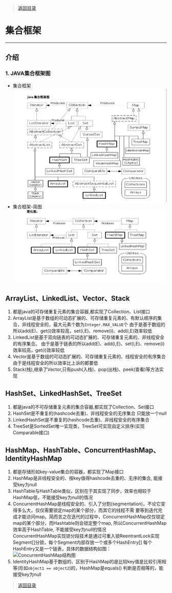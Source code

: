 > [返回目录](https://github.com/Crab2died/jdepth)

#                                               集合框架
----
## 介绍
### 1. JAVA集合框架图  
   - 集合框架
   ![集合框架](https://raw.githubusercontent.com/Crab2died/jdepth/master/src/main/java/com/github/jvm/collections/%E9%9B%86%E5%90%88%E6%A1%86%E6%9E%B6.jpg)
   - 集合框架-简图
   ![集合框架-简图](https://raw.githubusercontent.com/Crab2died/jdepth/master/src/main/java/com/github/jvm/collections/%E9%9B%86%E5%90%88%E6%A1%86%E6%9E%B6-%E7%AE%80%E5%9B%BE.jpg)

## ArrayList、LinkedList、Vector、Stack
  1. 都是java的可存储重复元素的集合容器,都实现了Collection、List接口
  2. ArrayList是基于数组的可动态扩展的、可存储重复元素的、有默认顺序的集合，非线程安全的，最大元素个数为`Integer.MAX_VALUE`个
     由于是基于数组的所以add(E)、get(i)效率较高，set(i,E)、remove(i)、add(i,E)效率较低
  3. LinkedList是基于双向链表的可动态扩展的、可存储重复元素的、非线程安全的有序集合。
     由于是基于链表的所以add(E)、add(i,E)、set(i,E)、remove(i)效率较高，get(i)效率较低
  4. Vector是基于数组的可动态扩展的、可存储重复元素的、线程安全的有序集合
     由于是线程安全的所以效率比上诉的都要低
  5. Stack(栈),继承了Vector,只有push(入栈)、pop(出栈)、peek(查看)等方法实现

## HashSet、LinkedHashSet、TreeSet
  1. 都是java的不可存储重复元素的集合容器,都实现了Collection、Set接口
  2. HashSet是不重复的(hashcode去重)、非线程安全的无序集合
     只能放一个null
  3. LinkedHashSet是不重复的(hashcode去重)、非线程安全的有序集合
  4. TreeSet是SortedSet唯一实现类，TreeSet可实现自定义排序(实现Comparable接口)   

## HashMap、HashTable、ConcurrentHashMap、IdentityHashMap
  1. 都是存储形如key-value集合的容器，都实现了Map接口
  2. HashMap是非线程安全的、按key值得hashcode去重的、无序的集合, 能接受key为null
  3. HashTable与HashTable类似，区别在于其实现了同步，效率也相较于HashMap低，不能接受key为null的情况
  4. ConcurrentHashMap是线程安全的、引入了分割(segmentation)，不论它变得多么大，仅仅需要锁定map的某个部分，而其它的线程不需
     要等到迭代完成才能访问map。简而言之在迭代的过程中，ConcurrentHashMap仅仅锁定map的某个部分，而Hashtable则会锁定整个map,
     所以ConcurrentHashMap效率高于HashTable, 不能接受key为null的情况   
     ConcurrentHashMap实现锁分段技术是通过可重入锁ReentrantLock实现Segment[]分锁，每个Segment内部存放一个或多个HashEntry[]
     每个HashEntry又是一个链表，具体的数据结构如图：  
     ![ConcurrentHashMap结构图]()
  5. IdentityHashMap基于数组的、区别于HashMap的是比较key值是比较引用相等(形如`object1 == object2`)的，HashMap是equals()
     判断是否相等的，能接受key为null

> [返回目录](https://github.com/Crab2died/jdepth)